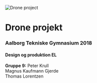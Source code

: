 ![Drone project](https://tlorentzen.net/img/drone.png "Drone project")
# Drone projekt
### Aalborg Tekniske Gymnasium 2018
#### Design og produktion EL

**Gruppe 9:**
Peter Krull<br>
Magnus Kaufmann Gjerde<br>
Thomas Lorentzen
